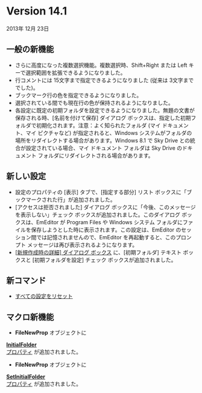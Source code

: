 # Version 14.1

2013年 12月 23日

## 一般の新機能

- さらに高度になった複数選択機能。複数選択時、Shift+Right または Left キーで選択範囲を拡張できるようになりました。
- 行コメントには 15文字まで指定できるようになりました (従来は 3文字まででした)。
- ブックマーク行の色を指定できるようになりました。
- 選択されている間でも現在行の色が保持されるようになりました。
- 各設定に既定の初期フォルダを設定できるようになりました。無題の文書が保存される時、\[名前を付けて保存\] ダイアログ
ボックスは、指定した初期フォルダで初期化されます。注意：よく知られたフォルダ (マイ ドキュメント、マイ ピクチャなど) が指定されると、Windows
システムがフォルダの場所をリダイレクトする場合があります。Windows 8.1 で Sky Drive との統合が設定されている場合、マイ
ドキュメント フォルダは Sky Drive のドキュメント フォルダにリダイレクトされる場合があります。

## 新しい設定

- 設定のプロパティの \[表示\] タブで、\[指定する部分\] リスト ボックスに「ブックマークされた行」が追加されました。
- \[アクセスは拒否されました\] ダイアログ ボックスに「今後、このメッセージを表示しない」チェック ボックスが追加されました。このダイアログ
ボックスは、EmEditor が Program Files や Windows システム
フォルダにファイルを保存しようとした時に表示されます。この設定は、EmEditor のセッション間では記憶されませんので、EmEditor
を再起動すると、このプロンプト メッセージは再び表示されるようになります。
- [\[新規作成時の詳細\] ダイアログ ボックス](../dlg/properties/file/new_details/index) に、\[初期フォルダ\] テキスト ボックスと \[初期フォルダを設定\] チェック
ボックスが追加されました。

## 新コマンド

- [すべての設定をリセット](../cmd/tools/reset_all_settings)

## マクロ新機能

- **FileNewProp** オブジェクトに

[**InitialFolder** \
プロパティ](../macro/file_new_prop/initial_folder) が追加されました。
- **FileNewProp** オブジェクトに

[**SetInitialFolder** \
プロパティ](../macro/file_new_prop/set_initial_folder) が追加されました。
